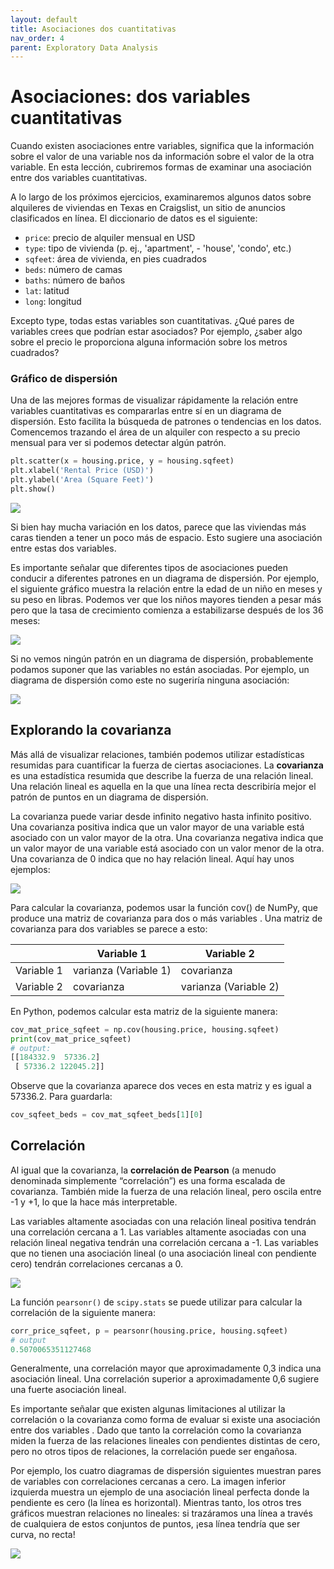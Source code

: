 ```yaml
---
layout: default
title: Asociaciones dos cuantitativas
nav_order: 4
parent: Exploratory Data Analysis
---
```


# Asociaciones: dos variables cuantitativas

Cuando existen asociaciones entre variables, significa que la información sobre el valor de una variable nos da información sobre el valor de la otra variable. En esta lección, cubriremos formas de examinar una asociación entre dos variables cuantitativas.

A lo largo de los próximos ejercicios, examinaremos algunos datos sobre alquileres de viviendas en Texas en Craigslist, un sitio de anuncios clasificados en línea. El diccionario de datos es el siguiente:

* `price`: precio de alquiler mensual en USD
* `type`: tipo de vivienda (p. ej., 'apartment', - 'house', 'condo', etc.)
* `sqfeet`: área de vivienda, en pies cuadrados
* `beds`: número de camas
* `baths`: número de baños
* `lat`: latitud
* `long`: longitud

Excepto type, todas estas variables son cuantitativas. ¿Qué pares de variables crees que podrían estar asociados? Por ejemplo, ¿saber algo sobre el precio le proporciona alguna información sobre los metros cuadrados?

### Gráfico de dispersión

Una de las mejores formas de visualizar rápidamente la relación entre variables cuantitativas es compararlas entre sí en un diagrama de dispersión. Esto facilita la búsqueda de patrones o tendencias en los datos. Comencemos trazando el área de un alquiler con respecto a su precio mensual para ver si podemos detectar algún patrón.

```python
plt.scatter(x = housing.price, y = housing.sqfeet)
plt.xlabel('Rental Price (USD)')
plt.ylabel('Area (Square Feet)')
plt.show()
```
![](https://fer78docs.github.io/assets/images/grafico_dispersion.png)

Si bien hay mucha variación en los datos, parece que las viviendas más caras tienden a tener un poco más de espacio. Esto sugiere una asociación entre estas dos variables.

Es importante señalar que diferentes tipos de asociaciones pueden conducir a diferentes patrones en un diagrama de dispersión. Por ejemplo, el siguiente gráfico muestra la relación entre la edad de un niño en meses y su peso en libras. Podemos ver que los niños mayores tienden a pesar más pero que la tasa de crecimiento comienza a estabilizarse después de los 36 meses:

![](https://fer78docs.github.io/assets/images/dispersion_bebes.png)

Si no vemos ningún patrón en un diagrama de dispersión, probablemente podamos suponer que las variables no están asociadas. Por ejemplo, un diagrama de dispersión como este no sugeriría ninguna asociación:

![](https://fer78docs.github.io/assets/images/no_dispersion.png)


## Explorando la covarianza

Más allá de visualizar relaciones, también podemos utilizar estadísticas resumidas para cuantificar la fuerza de ciertas asociaciones. La **covarianza** es una estadística resumida que describe la fuerza de una relación lineal. Una relación lineal es aquella en la que una línea recta describiría mejor el patrón de puntos en un diagrama de dispersión.

La covarianza puede variar desde infinito negativo hasta infinito positivo. Una covarianza positiva indica que un valor mayor de una variable está asociado con un valor mayor de la otra. Una covarianza negativa indica que un valor mayor de una variable está asociado con un valor menor de la otra. Una covarianza de 0 indica que no hay relación lineal. Aquí hay unos ejemplos:

![](https://fer78docs.github.io/assets/images/covarianza.png)

Para calcular la covarianza, podemos usar la función cov() de NumPy, que produce una matriz de covarianza para dos o más variables . Una matriz de covarianza para dos variables se parece a esto:

|            | Variable 1          | Variable 2          |
|------------|---------------------|---------------------|
| Variable 1 | varianza (Variable 1) | covarianza         |
| Variable 2 | covarianza         | varianza (Variable 2) |

En Python, podemos calcular esta matriz de la siguiente manera:

```python
cov_mat_price_sqfeet = np.cov(housing.price, housing.sqfeet)
print(cov_mat_price_sqfeet)
# output:
[[184332.9  57336.2]
 [ 57336.2 122045.2]]
```
Observe que la covarianza aparece dos veces en esta matriz y es igual a 57336.2. Para guardarla: 

```python
cov_sqfeet_beds = cov_mat_sqfeet_beds[1][0]
```

## Correlación

Al igual que la covarianza, la **correlación de Pearson** (a menudo denominada simplemente “correlación”) es una forma escalada de covarianza. También mide la fuerza de una relación lineal, pero oscila entre -1 y +1, lo que la hace más interpretable.

Las variables altamente asociadas con una relación lineal positiva tendrán una correlación cercana a 1. Las variables altamente asociadas con una relación lineal negativa tendrán una correlación cercana a -1. Las variables que no tienen una asociación lineal (o una asociación lineal con pendiente cero) tendrán correlaciones cercanas a 0.

![](https://fer78docs.github.io/assets/images/correlacion.png)

La función `pearsonr()` de `scipy.stats` se puede utilizar para calcular la correlación de la siguiente manera:

```python
corr_price_sqfeet, p = pearsonr(housing.price, housing.sqfeet)
# output
0.5070065351127468
```
Generalmente, una correlación mayor que aproximadamente 0,3 indica una asociación lineal. Una correlación superior a aproximadamente 0,6 sugiere una fuerte asociación lineal.

Es importante señalar que existen algunas limitaciones al utilizar la correlación o la covarianza como forma de evaluar si existe una asociación entre dos variables . Dado que tanto la correlación como la covarianza miden la fuerza de las relaciones lineales con pendientes distintas de cero, pero no otros tipos de relaciones, la correlación puede ser engañosa.

Por ejemplo, los cuatro diagramas de dispersión siguientes muestran pares de variables con correlaciones cercanas a cero. La imagen inferior izquierda muestra un ejemplo de una asociación lineal perfecta donde la pendiente es cero (la línea es horizontal). Mientras tanto, los otros tres gráficos muestran relaciones no lineales: si trazáramos una línea a través de cualquiera de estos conjuntos de puntos, ¡esa línea tendría que ser curva, no recta!


![](https://fer78docs.github.io/assets/images/tipos_correlaciones.png)

